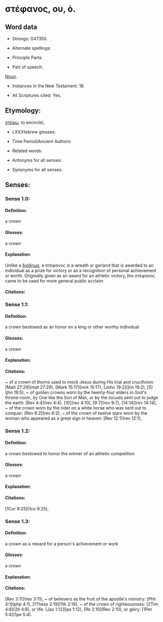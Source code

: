 # στέφανος, ου, ὁ.

<!-- Status: S2=NeedsReview -->
<!-- Lexica used for edits: BDAG LN FFM BN LSJM MM   -->

## Word data

* Strongs: G47350.

* Alternate spellings:



* Principle Parts: 


* Part of speech: 

[Noun](http://ugg.readthedocs.io/en/latest/noun.html).


* Instances in the New Testament: 18.

* All Scriptures cited: Yes.

## Etymology: 

[στέφω](), to encircle), 

* LXX/Hebrew glosses: 


* Time Period/Ancient Authors: 


* Related words: 

* Antonyms for all senses:

* Synonyms for all senses: 


## Senses: 


### Sense  1.0: 


#### Definition: 

a crown

#### Glosses: 

a crown

#### Explanation: 

Unlike a [διάδημα](../G12380/01.md), a στέφανος is a wreath or garland that is awarded to an individual as a prize for victory or as a recognition of personal achievement or worth.  Originally given as an award for an athletic victory, the στέφανος came to be used for more general public acclaim

#### Citations: 

### Sense  1.1: 


#### Definition: 

a crown bestowed as an honor on a king or other worthy individual

#### Glosses: 

a crown

#### Explanation: 


#### Citations: 

~ of a crown of thorns used to mock Jesus during His trial and crucifixion: [Matt 27:29](mat 27:29), [Mark 15:17](mrk 15:17), [John 19:2](jhn 19:2), [5](jhn 19:5), 
~ of golden crowns worn by the twenty-four elders in God's throne-room, by One like the Son of Man, or by the locusts sent out to judge the earth: [Rev 4:4](rev 4:4), [10](rev 4:10), [9:7](rev 9:7), [14:14](rev 14:14),
~ of the crown worn by the rider on a white horse who was sent out to conquer: [Rev 6:2](rev 6:2),
~ of the crown of twelve stars worn by the woman who appeared as a great sign in heaven: [Rev 12:1](rev 12:1), 


### Sense  1.2: 


#### Definition: 

a crown bestowed to honor the winner of an athletic competition 

#### Glosses: 

a crown

#### Explanation: 


#### Citations: 

[1Cor 9:25](1co 9:25), 


### Sense  1.3: 


#### Definition: 

a crown as a reward for a person's achievement or work 

#### Glosses: 

a crown

#### Explanation: 


#### Citations: 

[Rev 3:11](rev 3:11), 
~ of believers as the fruit of the apostle's ministry: [Phil 4:1](php 4:1), [1Thess 2:19](1th 2:19), 
~ of the crown of righteousness: [2Tim 4:8](2ti 4:8), or life: [Jas 1:12](jas 1:12),  [Re 2:10](Rev 2:10), or glory: [1Pet 5:4](1pe 5:4).



